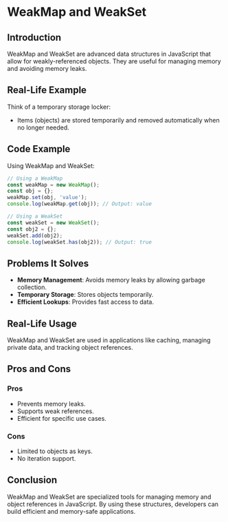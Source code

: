 # WeakMap and WeakSet

## Introduction
WeakMap and WeakSet are advanced data structures in JavaScript that allow for weakly-referenced objects. They are useful for managing memory and avoiding memory leaks.

## Real-Life Example
Think of a temporary storage locker:
- Items (objects) are stored temporarily and removed automatically when no longer needed.

## Code Example
Using WeakMap and WeakSet:
```javascript
// Using a WeakMap
const weakMap = new WeakMap();
const obj = {};
weakMap.set(obj, 'value');
console.log(weakMap.get(obj)); // Output: value

// Using a WeakSet
const weakSet = new WeakSet();
const obj2 = {};
weakSet.add(obj2);
console.log(weakSet.has(obj2)); // Output: true
```

## Problems It Solves
- **Memory Management**: Avoids memory leaks by allowing garbage collection.
- **Temporary Storage**: Stores objects temporarily.
- **Efficient Lookups**: Provides fast access to data.

## Real-Life Usage
WeakMap and WeakSet are used in applications like caching, managing private data, and tracking object references.

## Pros and Cons
### Pros
- Prevents memory leaks.
- Supports weak references.
- Efficient for specific use cases.

### Cons
- Limited to objects as keys.
- No iteration support.

## Conclusion
WeakMap and WeakSet are specialized tools for managing memory and object references in JavaScript. By using these structures, developers can build efficient and memory-safe applications.
